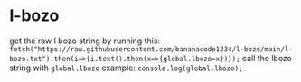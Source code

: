 # l-bozo
get the raw l bozo string by running this: 
`fetch("https://raw.githubusercontent.com/bananacode1234/l-bozo/main/l-bozo.txt").then(i=>{i.text().then(x=>{global.lbozo=x})});`
call the lbozo string with `global.lbozo`
example: `console.log(global.lbozo);`
